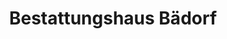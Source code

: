 ---
title: "Bestattungshaus Bädorf"
url: /euskirchen/bestattungshaus-baedorf/
shop: Bestattungen
---
